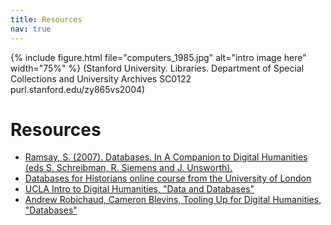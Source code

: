 ```yaml
---
title: Resources
nav: true
---
```


{% include figure.html file="computers_1985.jpg" alt="intro image here" width="75%" %}
(Stanford University. Libraries. Department of Special Collections and University Archives SC0122 purl.stanford.edu/zy865vs2004)

# Resources


- [Ramsay, S. (2007). Databases. In A Companion to Digital Humanities (eds S. Schreibman, R. Siemens and J. Unsworth). ](doi:10.1002/9780470999875.ch15)
- [Databases for Historians online course from the University of London](http://port.sas.ac.uk/course/view.php?id=24)
- [UCLA Intro to Digital Humanities, "Data and Databases"](http://dh101.humanities.ucla.edu/?page_id=93)
- [Andrew Robichaud, Cameron Blevins, Tooling Up for Digital Humanities, "Databases"](http://toolingup.stanford.edu/?page_id=1183)
